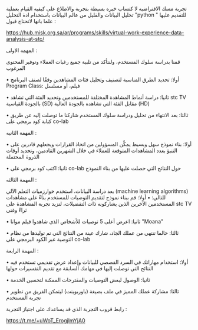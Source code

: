 تجربة مسك الافتراضيه لا كتساب خبره بسيطة بتجربة والاطلاع على كيفيه القيام بعملية تحليل البيانات والقليل من عالم البيانات باستخدام ادة التحليل "python " 
للتقديم عليها علما بانها لاتحتاج قبول :


https://hub.misk.org.sa/ar/programs/skills/virtual-work-experience-data-analysis-at-stc/

المهمه الاولى :

قمنا بدراسة سلوك المستخدم، ولنتأكد من تلبية جميع رغبات العملاء وتوفير المحتوى المرغوب

• أولا: تحديد الطرق المناسبة لتصنيف وتحليل فئات المشاهدين وفقًا لصنف البرنامج Program Class: فيلم، أو مسلسل

• ثانيا: دراسة أنماط المشاهدة المختلفة للمستخدمين وتحديد الفئة التي تشاهد stc TV بالجودة القياسية (SD) مقابل الفئة التي تشاهده بالجودة العالية (HD)

• ثالثا: بعد الانتهاء من تحليل ودراسة سلوك المستخدم شاركنا ما توصلت إليه عن طريق كتابة كود برمجي على co-lab

المهمة الثانيه :

• أولا: بناء نموذج سهل وبسيط يمكِّن المسؤولين من اتخاذ القرارات ويجعلهم قادرين على التنبؤ بعدد المشاهدات المتوقعة للعملاء في خلال الشهرين القادمين، وتحديد أوقات الذروة المحتملة


• ثانيا: اكتب كود برمجي على co-lab حول النتائج التي حصلت عليها من بناء النموذج



المهمة الثالثه :


بعد دراسة البيانات، استخدم خوارزميات التعلم الآلي (machine learning algorithms) للتالي:
• أولا: قم ببناء نموذج لتقديم التوصيات للمستخدم بناءً على مشاهدات المستخدمين الآخرين الذين يشاركونه ذات التفضيلات، لتزيد تجربة المشاهدة على stc TV ثراءً وغنى


• ثانيا: اعرض أعلى 5 توصيات للأشخاص الذي شاهدوا فيلم موانا "Moana"


• ثالثا: حالما تنتهي من عملك الجاد، شارك عينة من النتائج التي تم توليدها من نظام التوصية عبر الكود البرمجي على co-lab


المهمة الرابعة :

• أولا: استخدام مهاراتك في السرد القصصي للبيانات وإعداد عرض تقديمي تستخدم فيه النتائج التي توصلت إليها في مهامك السابقة مع تقديم التفسيرات حولها


• ثانيا: الوصول لبعض التوصيات والمقترحات الممكنة لتحسين الخدمة



• ثالثا: مشاركة عملك المميز في ملف بصيغة (باوربوينت) ليتمكن الفريق من تطوير تجربة المستخدم




رابط قروب التجربة الذي قد يساعدك على اجتياز التجربة :


https://t.me/+uWoT_ErogjlmYjA0


